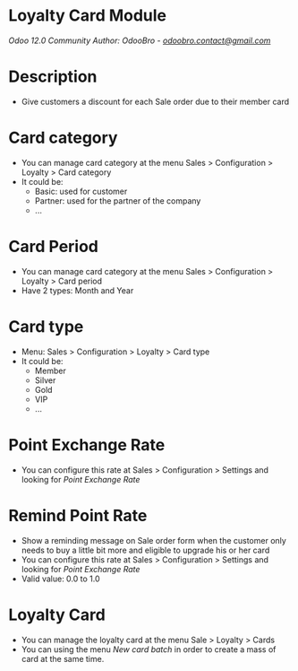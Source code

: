 # Loyalty Card Module

*Odoo 12.0 Community*
*Author: OdooBro - odoobro.contact@gmail.com*

# Description

- Give customers a discount for each Sale order due to their member card

# Card category

- You can manage card category at the menu Sales > Configuration > Loyalty > Card category
- It could be:
   - Basic: used for customer
   - Partner: used for the partner of the company 
   - ...

# Card Period

- You can manage card category at the menu Sales > Configuration > Loyalty > Card period
- Have 2 types: Month and Year

# Card type

- Menu: Sales > Configuration > Loyalty > Card type
- It could be:
   - Member
   - Silver
   - Gold
   - VIP
   - ...
   
# Point Exchange Rate

- You can configure this rate at Sales > Configuration > Settings and looking for *Point Exchange Rate*

# Remind Point Rate

- Show a reminding message on Sale order form when the customer only needs to buy a little bit more and eligible to upgrade his or her card
- You can configure this rate at Sales > Configuration > Settings and looking for *Point Exchange Rate*
- Valid value: 0.0 to 1.0  

# Loyalty Card

- You can manage the loyalty card at the menu Sale > Loyalty > Cards
- You can using the menu *New card batch* in order to create a mass of card at the same time.
